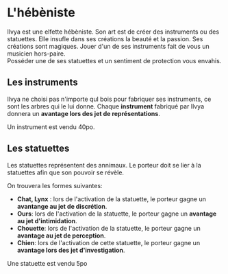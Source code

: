 
# L'hébèniste

Ilvya est une elfette hébèniste. Son art est de créer des instruments ou des statuettes. Elle insufle dans ses créations la beauté et la passion.
Ses créations sont magiques. Jouer d'un de ses instruments fait de vous un 
musicien hors-paire.  
Posséder une de ses statuettes et un sentiment de protection vous envahis. 

## Les instruments

Ilvya ne choisi pas n'importe qul bois pour fabriquer ses instruments, ce sont 
les arbres qui le lui donne.
Chaque **instrument** fabriqué par Ilvya donnera un **avantage lors des jet de représentations**. 

Un instrument est vendu 40po.

## Les statuettes

Les statuettes représentent des annimaux. Le porteur doit se lier à la statuettes afin que son pouvoir se révèle.

On trouvera les formes suivantes:
- **Chat, Lynx** : lors de l'activation de la statuette, le porteur gagne 
un **avantange au jet de discrétion**.
- **Ours**: lors de l'activation de la statuette, le porteur gagne 
un **avantage au jet d'intimidation**. 
- **Chouette**: lors de l'activation de la statuette, le porteur gagne 
un **avantage au jet de perception**.
- **Chien**: lors de l'activation de cette statuette, le porteur gagne 
un **avantage lors des jet d'investigation**.

Une statuette est vendu 5po 
